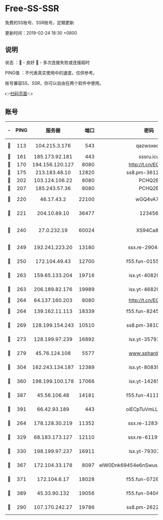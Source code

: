 # Free-SS-SSR

免费的SS账号、SSR账号，定期更新

更新时间：2019-02-24 18:30 +0800

## 说明

状态     ：🙂 - 良好 🙁 - 多次连接失败或连接超时

PING值   ：不代表真实使用中的速度，仅供参考。

账号兼容SS、SSR，你可以自由在两个软件中使用。

👉[扫码页面](https://liesauer.github.io/free-ss-ssr.github.io/)👈

## 账号

|-|PING|服务器|端口|密码|加密方式|区域|
|:----:|:----:|:-----:|-----:|:----:|:----:|:----:|
|🙂|113|104.215.3.176|543|qazwsxedc|aes-256-gcm|JP|
|🙂|161|185.173.92.181|443|sssru.icu|rc4-md5|RU|
|🙂|170|194.156.120.127|8080|http://t.cn/EGJIyrl|rc4-md5|RU|
|🙂|175|213.183.48.10|12820|ss8.pm-36124269|rc4-md5|RU|
|🙂|202|103.124.106.22|8080|PCHQ2E|rc4-md5|US|
|🙂|207|185.243.57.36|8080|PCHQ2E|rc4-md5|US|
|🙂|220|46.17.43.2|22100|wGQ4vA7D|aes-256-gcm|RU|
|🙂|221|204.10.89.10|36477|123456|aes-256-cfb|US|
|🙂|240|27.0.232.19|60024|XS94Ca8K|xchacha20-ietf-poly1305|HK|
|🙂|249|192.241.223.20|13180|ssx.re-29048876|aes-256-cfb|US|
|🙂|250|172.104.49.43|12700|f55.fun-01558008|aes-256-cfb|SG|
|🙂|263|159.65.133.204|19716|isx.yt-40820424|aes-256-cfb|SG|
|🙂|263|206.189.82.176|19989|isx.yt-46820019|aes-256-cfb|SG|
|🙂|264|64.137.160.203|8080|http://t.cn/EGJIyrl|rc4-md5|CA|
|🙂|264|139.162.11.113|18339|f55.fun-82455292|aes-256-cfb|SG|
|🙂|269|128.199.154.243|10510|ss8.pm-38103435|aes-256-cfb|SG|
|🙂|273|128.199.97.239|16892|isx.yt-35791266|aes-256-cfb|SG|
|🙂|279|45.76.124.108|5577|www.sphard.com|aes-256-cfb|AU|
|🙂|304|162.243.134.187|12389|isx.yt-80839009|aes-256-cfb|US|
|🙂|360|198.199.100.178|17066|isx.yt-14265222|aes-256-cfb|US|
|🙂|387|45.56.106.48|14181|f55.fun-41115808|aes-256-cfb|US|
|🙂|391|66.42.93.189|443|oiECpTuVmLLxk4Ts|aes-256-cfb|US|
|🙂|264|178.128.30.219|11352|ssx.re-12830848|aes-256-cfb|SG|
|🙂|329|68.183.173.127|12110|ssx.re-61195437|aes-256-cfb|US|
|🙂|330|198.199.97.237|16911|isx.yt-79307511|aes-256-cfb|US|
|🙂|367|172.104.33.178|8097|eIW0Dnk69454e6nSwuspv9DmS201tQ0D|aes-256-cfb|SG|
|🙂|371|172.104.6.17|18028|f55.fun-07282375|aes-256-cfb|US|
|🙂|389|45.33.90.132|19056|f55.fun-04047720|aes-256-cfb|US|
|🙁|290|107.170.242.27|19786|ss8.pm-26221677|aes-256-cfb|US|
